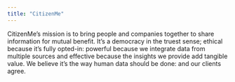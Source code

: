```yaml
---
title: "CitizenMe"
---
```


CitizenMe’s mission is to bring people and companies together to share information for mutual benefit. It’s a democracy in the truest sense; ethical because it’s fully opted-in: powerful because we integrate data from multiple sources and effective because the insights we provide add tangible value. We believe it’s the way human data should be done: and our clients agree.

